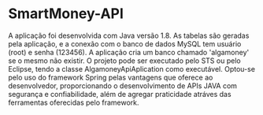 # SmartMoney-API

A aplicação foi desenvolvida com Java versão 1.8. As tabelas são geradas pela aplicação, e a conexão com o banco de dados MySQL tem usuário (root) e senha (123456). A aplicação cria um banco chamado 'algamoney' se o mesmo não existir. O projeto pode ser executado pelo STS ou pelo Eclipse, tendo a classe AlgamoneyApiAplication como executável. Optou-se pelo uso do framework Spring pelas vantagens que oferece ao desenvolvedor, proporcionando o desenvolvimento de APIs JAVA com segurança e confiabilidade, além de agregar praticidade atráves das ferramentas oferecidas pelo framework. 
